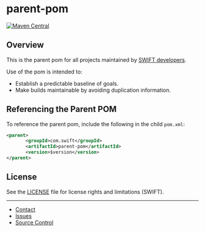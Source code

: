 # parent-pom

[![Maven Central](https://img.shields.io/maven-central/v/com.swift/parent-pom.svg?label=Maven%20Central)](https://search.maven.org/search?q=g:%22com.swift%22%20AND%20a:%22parent-pom%22)

## Overview

This is the parent pom for all projects maintained by [SWIFT developers](https://github.com/orgs/swiftinc/people).

Use of the pom is intended to:

* Establish a predictable baseline of goals.
* Make builds maintainable by avoiding duplication information.

## Referencing the Parent POM

To reference the parent pom, include the following in the child `pom.xml`:

```xml
<parent>
       <groupId>com.swift</groupId>
       <artifactId>parent-pom</artifactId>
       <version>$version</version>
</parent>
```

## License

See the [LICENSE](LICENSE.md) file for license rights and limitations (SWIFT).

----
* [Contact](mailto:support@case.swift.com)
* [Issues](https://github.com/swiftinc/parent-pom/issues)
* [Source Control](https://github.com/swiftinc/parent-pom/)
